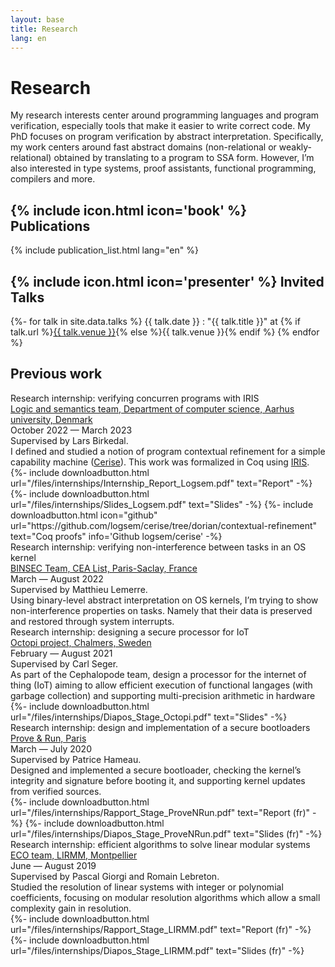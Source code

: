 ```yaml
---
layout: base
title: Research
lang: en
---
```


# Research

My research interests center around programming languages and program verification,
especially tools that make it easier to write correct code. My PhD focuses on program
verification by abstract interpretation. Specifically, my work centers around fast abstract domains
(non-relational or weakly-relational) obtained by translating to a program to
SSA form. However, I’m also interested in type systems, proof assistants, functional
programming, compilers and more.

## {% include icon.html icon='book' %} Publications

{% include publication_list.html lang="en" %}

## {% include icon.html icon='presenter' %} Invited Talks

{%- for talk in site.data.talks %}
{{ talk.date }}
: "{{ talk.title }}" at {% if talk.url %}[{{ talk.venue }}]({{talk.url}}){% else %}{{ talk.venue }}{% endif %}
{% endfor %}

## Previous work


<div class="timeline content">
	<div class="container"><div class="box">
		<div class="title">Research internship: verifying concurren programs with IRIS</div>
		<div class="place">
			<a class="link" href="https://cs.au.dk/research/logic-and-semantics" hreflang="en">Logic and semantics team, Department of computer science, Aarhus university, Denmark</a>
		</div>
		<div class="date">October 2022 &mdash; March 2023</div>
		<div class="desc">Supervised by Lars Birkedal.<br>
			I defined and studied a notion of program contextual refinement for a simple
			capability machine (<a class="link external" href="https://cs.au.dk/~birke/papers/cerise.pdf" hreflang="en">Cerise</a>).
			This work was formalized in Coq using <a class="link external" href="https://iris-project.org/">IRIS</a>.
			<div class="llinks">
				{%- include downloadbutton.html url="/files/internships/Internship_Report_Logsem.pdf" text="Report" -%}
				{%- include downloadbutton.html url="/files/internships/Slides_Logsem.pdf" text="Slides" -%}
				{%- include downloadbutton.html icon="github"
					url="https://github.com/logsem/cerise/tree/dorian/contextual-refinement"
					text="Coq proofs"
					info='Github logsem/cerise'
				-%}
			</div>
		</div></div>
	</div>
	<div class="container"><div class="box">
		<div class="title">Research internship: verifying non-interference between tasks in an OS kernel</div>
		<div class="place">
			<a class="link" href="https://binsec.github.io/" hreflang="en">BINSEC Team, CEA List, Paris-Saclay, France</a>
		</div>
		<div class="date">March &mdash; August 2022</div>
		<div class="desc">Supervised by Matthieu Lemerre.<br>
			Using binary-level abstract interpretation on OS kernels, I’m trying to show non-interference
			properties on tasks. Namely that their data is preserved and restored through system interrupts.
		</div></div>
	</div>
	<div class="container"><div class="box">
		<div class="title">Research internship: designing a secure processor for IoT</div>
		<div class="place">
			<a class="link" href="https://octopi.chalmers.se/" hreflang="en">Octopi project, Chalmers, Sweden</a>
		</div>
		<div class="date">February &mdash; August 2021</div>
		<div class="desc">Supervised by Carl Seger.<br>
			As part of the Cephalopode team, design a processor for the internet of thing (IoT) aiming to allow
			efficient execution of functional langages (with garbage collection) and supporting multi-precision arithmetic
			in hardware
			<div class="llinks">
        {%- include downloadbutton.html url="/files/internships/Diapos_Stage_Octopi.pdf" text="Slides" -%}
			</div>
		</div></div>
	</div>
	<div class="container"><div class="box">
		<div class="title">Research internship: design and implementation of a secure bootloaders</div>
		<div class="place">
			<a class="link" href="https://www.provenrun.com/" hreflang="en">Prove &amp; Run, Paris</a>
		</div>
		<div class="date">March &mdash; July 2020</div>
		<div class="desc">Supervised by Patrice Hameau.<br>
			Designed and implemented a secure bootloader, checking the kernel’s integrity and signature
			before booting it, and supporting kernel updates from verified sources.
			<div class="llinks">
        {%- include downloadbutton.html url="/files/internships/Rapport_Stage_ProveNRun.pdf" text="Report (fr)" -%}
				{%- include downloadbutton.html url="/files/internships/Diapos_Stage_ProveNRun.pdf" text="Slides (fr)" -%}
			</div>
		</div></div>
	</div>
	<div class="container"><div class="box">
		<div class="title">Research internship: efficient algorithms to solve linear modular systems</div>
		<div class="place">
			<a class="link" href="https://www.lirmm.fr/lirmm_eng/research/teams/eco" hreflang="en">ECO team, LIRMM, Montpellier</a>
		</div>
		<div class="date">June &mdash; August 2019</div>
		<div class="desc">Supervised by Pascal Giorgi and Romain Lebreton.<br>
			Studied the resolution of linear systems with integer or polynomial coefficients,
			focusing on modular resolution algorithms which allow a small complexity gain in resolution.
			<div class="llinks">
        {%- include downloadbutton.html url="/files/internships/Rapport_Stage_LIRMM.pdf" text="Report (fr)" -%}
				{%- include downloadbutton.html url="/files/internships/Diapos_Stage_LIRMM.pdf" text="Slides (fr)" -%}
			</div>
		</div>
	</div></div>
</div>
